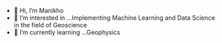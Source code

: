 - 👋 Hi, I’m Manikho
- 👀 I’m interested in ...Implementing Machine Learning and Data Science in the field of Geoscience
- 🌱 I’m currently learning ...Geophysics


